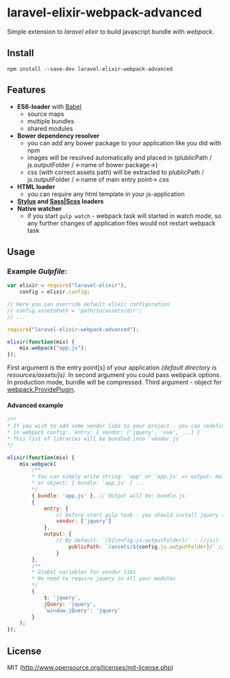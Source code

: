 # laravel-elixir-webpack-advanced

Simple extension to *laravel elixir* to build javascript bundle with *webpack*.

## Install

```
npm install --save-dev laravel-elixir-webpack-advanced
```
## Features
- **ES6-loader** with [Babel](http://babeljs.io/)
	- source maps
	- multiple bundles
	- shared modules
- **Bower dependency resolver**
	- you can add any bower package to your application like you did with npm
	- images will be resolved automatically and placed in (plublicPath / js.outputFolder / <-name of bower package->) 
	- css (with correct assets path) will be extracted to plublicPath / js.outputFolder / <-name of main entry point->.css
- **HTML loader**
	- you can require any html template in your js-application
- **[Stylus](http://stylus-lang.com/) and [Sass|Scss](http://sass-lang.com/) loaders**
- **Native watcher**
	- if you start `gulp watch` - webpack task will started in watch mode, 
	so any further changes of application files would not restart webpack task

## Usage

### Example *Gulpfile*:

```javascript
var elixir = require("laravel-elixir"),
	config = elixir.config;

// Here you can override default elixir configuration
// config.assetsPath = 'path/to/assets/dir';
// ...

require("laravel-elixir-webpack-advanced");

elixir(function(mix) {
    mix.webpack("app.js");
});
```

First argument is the entry point[s] of your application _(default directory is resources/assets/js)_. 
In second argument you could pass webpack options. In production mode, bundle will be compressed. 
Third argument - object for [webpack.ProvidePlugin](https://webpack.github.io/docs/list-of-plugins.html#provideplugin).

#### Advanced example

```javascript
/**
* If you wish to add some vendor libs to your project - you can redefine `entry` option 
* in webpack config: `entry: { vendor: ['jquery', 'vue', ...] }`
* This list of libraries will be bundled into `vendor.js`
*/

elixir(function(mix) {
    mix.webpack(
    	/**
    	* You can simply write string: 'app' or 'app.js' => output: main.js
    	* or object: { bundle: 'app.js' } ...
    	*/
        { bundle: 'app.js' }, // Output will be: bundle.js
        {
        	entry: {
        		// before start gulp task - you should install jquery (or other libs) by npm or bower
        		vendor: ['jquery'] 
        	},
	        output: {
	        	// By default: `/${config.js.outputFolder}/` - (/js/)
            		publicPath: `/assets/${config.js.outputFolder}/` // Browser output path: /assets/js/
            	}
        }, 
        /** 
        * Global variables for vendor libs
        * No need to require jquery in all your modules
        */
        {
            $: 'jquery',
            jQuery: 'jquery',
            'window.jQuery': 'jquery'
        }
    );
});
```

## License

MIT (http://www.opensource.org/licenses/mit-license.php)
